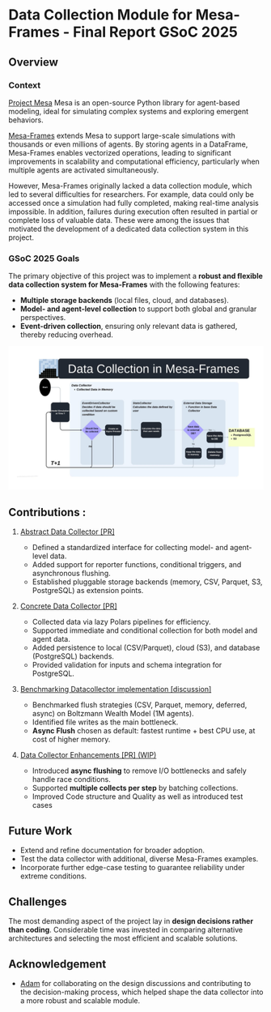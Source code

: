 # Data Collection Module for Mesa- Frames - Final Report GSoC 2025

## Overview

### Context
[Project Mesa](https://github.com/projectmesa) Mesa is an open-source Python library for agent-based modeling, ideal for simulating complex systems and exploring emergent behaviors.

[Mesa-Frames](https://github.com/projectmesa/mesa-frames) extends Mesa to support large-scale simulations with thousands or even millions of agents. By storing agents in a DataFrame, Mesa-Frames enables vectorized operations, leading to significant improvements in scalability and computational efficiency, particularly when multiple agents are activated simultaneously.

However, Mesa-Frames originally lacked a data collection module, which led to several difficulties for researchers. For example, data could only be accessed once a simulation had fully completed, making real-time analysis impossible. In addition, failures during execution often resulted in partial or complete loss of valuable data. These were among the issues that motivated the development of a dedicated data collection system in this project.


### GSoC 2025 Goals
The primary objective of this project was to implement a **robust and flexible data collection system for Mesa-Frames** with the following features:  
- **Multiple storage backends** (local files, cloud, and databases).  
- **Model- and agent-level collection** to support both global and granular perspectives.  
- **Event-driven collection**, ensuring only relevant data is gathered, thereby reducing overhead.  

![](Mesa-Frames.jpg)



## Contributions :
1. [Abstract Data Collector [PR]](https://github.com/projectmesa/mesa-frames/pull/156) 
    - Defined a standardized interface for collecting model- and agent-level data.  
    - Added support for reporter functions, conditional triggers, and asynchronous flushing.  
    - Established pluggable storage backends (memory, CSV, Parquet, S3, PostgreSQL) as extension points.  

2. [Concrete Data Collector [PR]](https://github.com/projectmesa/mesa-frames/pull/161) 
    - Collected data via lazy Polars pipelines for efficiency.  
    - Supported immediate and conditional collection for both model and agent data.  
    - Added persistence to local (CSV/Parquet), cloud (S3), and database (PostgreSQL) backends.  
    - Provided validation for inputs and schema integration for PostgreSQL.  
3. [Benchmarking Datacollector implementation [discussion]](https://github.com/projectmesa/mesa-frames/discussions/168)
   - Benchmarked flush strategies (CSV, Parquet, memory, deferred, async) on Boltzmann Wealth Model (1M agents).  
   - Identified file writes as the main bottleneck.  
   - **Async Flush** chosen as default: fastest runtime + best CPU use, at cost of higher memory.  

4. [Data Collector Enhancements [PR] (WIP)](https://github.com/projectmesa/mesa-frames/pull/167) 
    - Introduced **async flushing** to remove I/O bottlenecks and safely handle race conditions.  
    - Supported **multiple collects per step** by batching collections. 
    - Improved Code structure and Quality as well as introduced test cases


## Future Work
- Extend and refine documentation for broader adoption.  
- Test the data collector with additional, diverse Mesa-Frames examples.  
- Incorporate further edge-case testing to guarantee reliability under extreme conditions.  


## Challenges
The most demanding aspect of the project lay in **design decisions rather than coding**. Considerable time was invested in comparing alternative architectures and selecting the most efficient and scalable solutions.  


## Acknowledgement
- [Adam](https://github.com/adamamer20) for collaborating on the design discussions and contributing to the decision-making process, which helped shape the data collector into a more robust and scalable module.